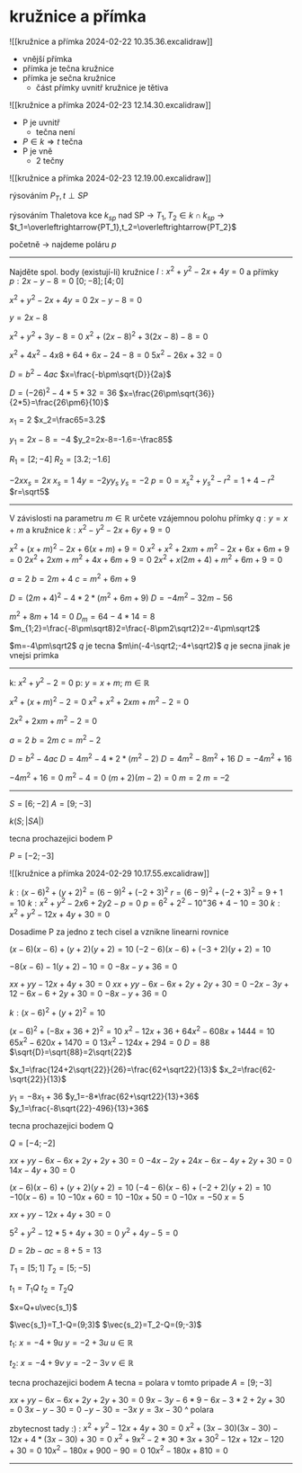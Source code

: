 # kružnice a přímka
![[kružnice a přímka 2024-02-22 10.35.36.excalidraw]]


- vnější přímka
- přímka je tečna kružnice
- přímka je sečna kružnice
	- část přímky uvnitř kružnice je tětiva 


![[kružnice a přímka 2024-02-23 12.14.30.excalidraw]]

- P je uvnitř 
	- tečna není
- $P\in k\Rightarrow t$ tečna
- P je vně
	- 2 tečny

![[kružnice a přímka 2024-02-23 12.19.00.excalidraw]]

rýsováním $P_T,t \perp SP$

rýsováním Thaletova kce $k_{sp}$ nad SP
→ $T_1,T_2\in k \cap k_{sp}$ 
→ $t_1=\overleftrightarrow{PT_1},t_2=\overleftrightarrow{PT_2}$

početně
→ najdeme poláru $p$

---

Najděte spol. body (existují-li) kružnice $l: x^2+y^2-2x+4y=0$ a přímky $p: 2x-y-8=0$
$[0;-8];[4;0]$

$x^2+y^2-2x+4y=0$
$2x-y-8=0$

$y=2x-8$

$x^2+y^2+3y-8=0$
$x^2+(2x-8)^2+3(2x-8)-8=0$

$x^2+4x^2-4x8+64+6x-24-8=0$
$5x^2-26x+32=0$

$D=b^2-4ac$
$x=\frac{-b\pm\sqrt{D}}{2a}$

$D=(-26)^2-4*5*32=36$
$x=\frac{26\pm\sqrt{36}}{2*5}=\frac{26\pm6}{10}$

$x_1=2$
$x_2=\frac65=3.2$

$y_1=2x-8=-4$
$y_2=2x-8=-1.6=-\frac85$

$R_1=[2;-4]$
$R_2=[3.2;-1.6]$

$-2x x_s=2x$
$x_s=1$
$4y=-2yy_s$
$y_s=-2$
$p=0=x_s^2+y_s^2-r^2=1+4-r^2$
$r=\sqrt5$

---

V závislosti na parametru $m\in\mathbb{R}$ určete vzájemnou polohu přímky $q:y=x+m$ a kružnice $k:x^2-y^2-2x+6y+9=0$

$x^2+(x+m)^2-2x+6(x+m)+9=0$
$x^2+x^2+2xm+m^2-2x+6x+6m+9=0$
$2x^2+2xm+m^2+4x+6m+9=0$
$2x^2+x(2m+4)+m^2+6m+9=0$

$a=2$
$b=2m+4$
$c=m^2+6m+9$

$D=(2m+4)^2-4*2*(m^2+6m+9)$
$D=-4m^2-32m-56$

$m^2+8m+14=0$
$D_m=64-4*14=8$
$m_{1;2}=\frac{-8\pm\sqrt8}2=\frac{-8\pm2\sqrt2}2=-4\pm\sqrt2$

$m=-4\pm\sqrt2$ $q$ je tecna
$m\in(-4-\sqrt2;-4+\sqrt2)$ $q$ je secna
jinak je vnejsi primka

---

k: $x^2+y^2-2=0$
p: $y=x+m$; $m\in\mathbb{R}$ 

$x^2+(x+m)^2-2=0$
$x^2+x^2+2xm+m^2-2=0$

$2x^2+2xm+m^2-2=0$

$a=2$
$b=2m$
$c=m^2-2$

$D=b^2-4ac$
$D=4m^2-4*2*(m^2-2)$
$D=4m^2-8m^2+16$
$D=-4m^2+16$

$-4m^2+16=0$
$m^2-4=0$
$(m+2)(m-2)=0$
$m=2$
$m=–2$

---

$S=[6;-2]$
$A=[9;-3]$

$k(S;|SA|)$

tecna prochazejici bodem P

$P=[-2;-3]$

![[kružnice a přímka 2024-02-29 10.17.55.excalidraw]]

$k: (x-6)^2+(y+2)^2=(6-9)^2+(-2+3)^2$
$r=(6-9)^2+(-2+3)^2=9+1=10$
$k:x^2+y^2-2x6+2y2-p=0$
$p=6^2+2^2-10^=36+4-10=30$
$k:x^2+y^2-12x+4y+30=0$

Dosadime P za jedno z tech cisel a vznikne linearni rovnice

$(x-6)(x-6)+(y+2)(y+2)=10$
$(-2-6)(x-6)+(-3+2)(y+2)=10$

$-8(x-6)-1(y+2)-10=0$
$-8x-y+36=0$

$xx+yy-12x+4y+30=0$
$xx+yy-6x-6x+2y+2y+30=0$
$-2x-3y+12-6x-6+2y+30=0$
$-8x-y+36=0$

$k:(x-6)^2+(y+2)^2=10$

$(x-6)^2+(-8x+36+2)^2=10$
$x^2-12x+36+64x^2-608x+1444=10$
$65x^2-620x+1470=0$
$13x^2-124x+294=0$
$D=88$
$\sqrt{D}=\sqrt{88}=2\sqrt{22}$

$x_1=\frac{124+2\sqrt{22}}{26}=\frac{62+\sqrt22}{13}$
$x_2=\frac{62-\sqrt{22}}{13}$

$y_1=-8x_1+36$
$y_1=-8*\frac{62+\sqrt22}{13}+36$
$y_1=\frac{-8\sqrt{22}-496}{13}+36$

tecna prochazejici bodem Q

$Q=[-4;-2]$

$xx+yy-6x-6x+2y+2y+30=0$
$-4x-2y+24x-6x-4y+2y+30=0$
$14x-4y+30=0$

$(x-6)(x-6)+(y+2)(y+2)=10$
$(-4-6)(x-6)+(-2+2)(y+2)=10$
$-10(x-6)=10$
$-10x+60=10$
$-10x+50=0$
$-10x=-50$
$x=5$

$xx+yy-12x+4y+30=0$

$5^2+y^2-12*5+4y+30=0$
$y^2+4y-5=0$

$D=2b-ac=8+5=13$

$T_1=[5;1]$
$T_2=[5;-5]$

$t_1=T_1Q$
$t_2=T_2Q$ 

$x=Q+u\vec{s_1}$

$\vec{s_1}=T_1-Q=(9;3)$
$\vec{s_2}=T_2-Q=(9;-3)$

$t_1:$
$x=-4+9u$
$y=-2+3u$
$u\in\mathbb{R}$

$t_2:$
$x=-4+9v$
$y=-2-3v$
$v\in\mathbb{R}$

tecna prochazejici bodem A
tecna = polara v tomto pripade
$A=[9;-3]$

$xx+yy-6x-6x+2y+2y+30=0$
$9x-3y-6*9-6x-3*2+2y+30=0$
$3x-y-30=0$
$-y-30=-3x$
$y=3x-30$
^ polara

zbytecnost tady :) :
$x^2+y^2-12x+4y+30=0$
$x^2+(3x-30)(3x-30)-12x+4*(3x-30)+30=0$
$x^2+9x^2-2*30*3x+30^2-12x+12x-120+30=0$
$10x^2-180x+900-90=0$
$10x^2-180x+810=0$

---

